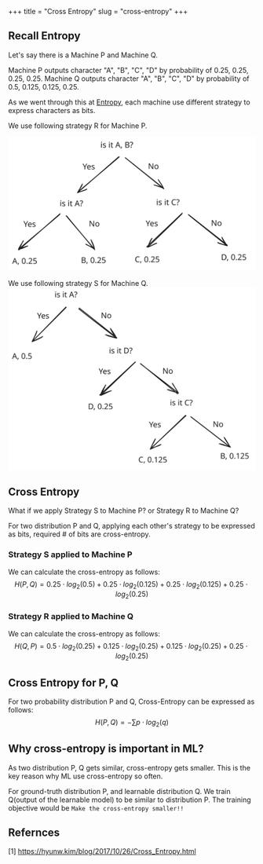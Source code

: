 +++
title = "Cross Entropy"
slug = "cross-entropy"
+++

## Recall Entropy
Let's say there is a Machine P and Machine Q.

Machine P outputs character "A", "B", "C", "D" by probability of 0.25, 0.25, 0.25, 0.25.
Machine Q outputs character "A", "B", "C", "D" by probability of 0.5, 0.125, 0.125, 0.25.

As we went through this at [Entropy](@/Machine-Learning-Basic/entropy/index.md), each machine use different strategy to express characters as bits.

We use following strategy R for Machine P.

<img src="machineP.svg" alt="How to get character of machine A"/>

We use following strategy S for Machine Q.
<img src="machineQ.svg" alt="How to get character of machine A"/>

## Cross Entropy
What if we apply Strategy S to Machine P? or Strategy R to Machine Q?

For two distribution P and Q, applying each other's strategy to be expressed as bits, required # of bits are cross-entropy.

### Strategy S applied to Machine P
We can calculate the cross-entropy as follows:
$$H(P, Q) = 0.25 \cdot log_2(0.5)+0.25 \cdot log_2(0.125)+ 0.25 \cdot log_2(0.125)+0.25 \cdot log_2(0.25)$$


### Strategy R applied to Machine Q
We can calculate the cross-entropy as follows:
$$H(Q, P) = 0.5 \cdot log_2(0.25)+0.125 \cdot log_2(0.25)+0.125 \cdot log_2(0.25)+0.25 \cdot log_2(0.25)$$

## Cross Entropy for P, Q
For two probability distribution P and Q, Cross-Entropy can be expressed as follows:
$$H(P, Q) = -\sum p \cdot log_2(q)$$

## Why cross-entropy is important in ML?
As two distribution P, Q gets similar, cross-entropy gets smaller. This is the key reason why ML use cross-entropy so often.

For ground-truth distribution P, and learnable distribution Q. We train Q(output of the learnable model) to be similar to distribution P. The training objective would be `Make the cross-entropy smaller!!`

## Refernces
[1] https://hyunw.kim/blog/2017/10/26/Cross_Entropy.html
